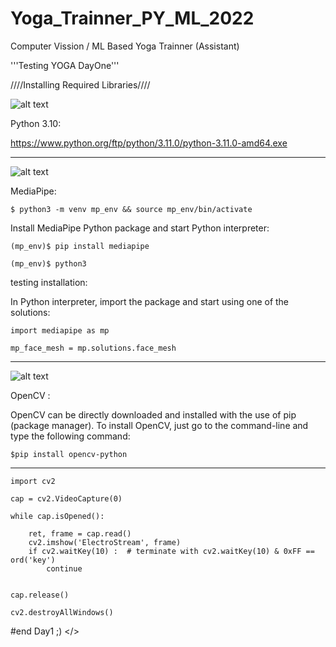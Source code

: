# Yoga_Trainner_PY_ML_2022

Computer Vission / ML Based Yoga Trainner (Assistant) 


'''Testing YOGA DayOne'''

////Installing Required Libraries//// 


![alt text](https://www.python.org/static/community_logos/python-logo-master-v3-TM-flattened.png)


Python 3.10:

https://www.python.org/ftp/python/3.11.0/python-3.11.0-amd64.exe


------------------------------------------------------------------


![alt text](https://editor.analyticsvidhya.com/uploads/53474logo_horizontal_color.png)


MediaPipe: 

```$ python3 -m venv mp_env && source mp_env/bin/activate```

Install MediaPipe Python package and start Python interpreter:

```(mp_env)$ pip install mediapipe```

```(mp_env)$ python3```

testing installation:

In Python interpreter, import the package and start using one of the solutions:

```import mediapipe as mp```

```mp_face_mesh = mp.solutions.face_mesh```



------------------------------------------------------------------


![alt text](https://miro.medium.com/max/1400/1*S8Il5ethl3YFh0M9XKVz-A.png)

OpenCV :

OpenCV can be directly downloaded and installed with the use of pip (package manager).
To install OpenCV, just go to the command-line and type the following command:

```$pip install opencv-python```



------------------------------------------------------------------

```
import cv2

cap = cv2.VideoCapture(0)

while cap.isOpened():

    ret, frame = cap.read()
    cv2.imshow('ElectroStream', frame)     
    if cv2.waitKey(10) :  # terminate with cv2.waitKey(10) & 0xFF == ord('key')
        continue
        
        
cap.release()

cv2.destroyAllWindows()

```

#end Day1 ;)  </>
